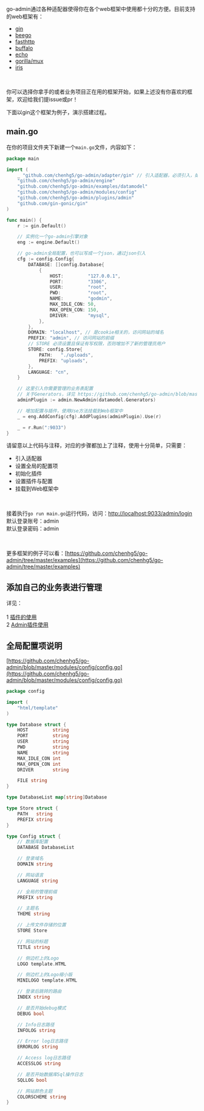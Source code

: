 <!--
title: 快速开始 
sort: 2
-->

go-admin通过各种适配器使得你在各个web框架中使用都十分的方便。目前支持的web框架有：

- [gin](http://github.com/gin-gonic/gin)
- [beego](https://github.com/astaxie/beego)
- [fasthttp](https://github.com/valyala/fasthttp)
- [buffalo](https://github.com/gobuffalo/buffalo)
- [echo](https://github.com/labstack/echo)
- [gorilla/mux](http://github.com/gorilla/mux)
- [iris](https://github.com/kataras/iris)

<br>

你可以选择你拿手的或者业务项目正在用的框架开始，如果上述没有你喜欢的框架，欢迎给我们提issue或pr！

下面以gin这个框架为例子，演示搭建过程。

## main.go

在你的项目文件夹下新建一个```main.go```文件，内容如下：

```go
package main

import (
	_ "github.com/chenhg5/go-admin/adapter/gin" // 引入适配器，必须引入，如若不引入，则需要自己定义
	"github.com/chenhg5/go-admin/engine"
	"github.com/chenhg5/go-admin/examples/datamodel"
	"github.com/chenhg5/go-admin/modules/config"
	"github.com/chenhg5/go-admin/plugins/admin"
	"github.com/gin-gonic/gin"
)

func main() {
	r := gin.Default()

	// 实例化一个go-admin引擎对象
	eng := engine.Default()

	// go-admin全局配置，也可以写成一个json，通过json引入
	cfg := config.Config{
		DATABASE: []config.Database{
			{
				HOST:         "127.0.0.1",
				PORT:         "3306",
				USER:         "root",
				PWD:          "root",
				NAME:         "godmin",
				MAX_IDLE_CON: 50,
				MAX_OPEN_CON: 150,
				DRIVER:       "mysql",
			},
		},
		DOMAIN: "localhost", // 是cookie相关的，访问网站的域名
		PREFIX: "admin", // 访问网站的前缀
		// STORE 必须设置且保证有写权限，否则增加不了新的管理员用户
		STORE: config.Store{
			PATH:   "./uploads",
			PREFIX: "uploads",
		},
		LANGUAGE: "cn",
	}

	// 这里引入你需要管理的业务表配置
	// 关于Generators，详见 https://github.com/chenhg5/go-admin/blob/master/examples/datamodel/tables.go
	adminPlugin := admin.NewAdmin(datamodel.Generators)

	// 增加配置与插件，使用Use方法挂载到Web框架中
	_ = eng.AddConfig(cfg).AddPlugins(adminPlugin).Use(r)

	_ = r.Run(":9033")
}
```

请留意以上代码与注释，对应的步骤都加上了注释，使用十分简单，只需要：

- 引入适配器
- 设置全局的配置项
- 初始化插件
- 设置插件与配置
- 挂载到Web框架中

<br>

接着执行```go run main.go```运行代码，访问：[http://localhost:9033/admin/login](http://localhost:9033/admin/login) <br>
默认登录账号：admin<br>
默认登录密码：admin

</br>

更多框架的例子可以看：[https://github.com/chenhg5/go-admin/tree/master/examples](https://github.com/chenhg5/go-admin/tree/master/examples)

## 添加自己的业务表进行管理

详见：<br><br>
1 [插件的使用](http://doc.go-admin.cn/#/introduce/plugins/plugins)<br>
2 [Admin插件使用](http://doc.go-admin.cn/#/introduce/plugins/admin)

## 全局配置项说明

[https://github.com/chenhg5/go-admin/blob/master/modules/config/config.go](https://github.com/chenhg5/go-admin/blob/master/modules/config/config.go)

```go
package config

import (
	"html/template"
)

type Database struct {
	HOST         string
	PORT         string
	USER         string
	PWD          string
	NAME         string
	MAX_IDLE_CON int
	MAX_OPEN_CON int
	DRIVER       string

	FILE string
}

type DatabaseList map[string]Database

type Store struct {
	PATH   string
	PREFIX string
}

type Config struct {
	// 数据库配置
	DATABASE DatabaseList

	// 登录域名
	DOMAIN string

	// 网站语言
	LANGUAGE string

	// 全局的管理前缀
	PREFIX string

	// 主题名
	THEME string

	// 上传文件存储的位置
	STORE Store

	// 网站的标题
	TITLE string

	// 侧边栏上的Logo
	LOGO template.HTML

	// 侧边栏上的Logo缩小版
	MINILOGO template.HTML

	// 登录后跳转的路由
	INDEX string

	// 是否开始debug模式
	DEBUG bool

	// Info日志路径
	INFOLOG string

	// Error log日志路径
	ERRORLOG string

	// Access log日志路径
	ACCESSLOG string

	// 是否开始数据库Sql操作日志
	SQLLOG bool

	// 网站颜色主题
	COLORSCHEME string
}

```
